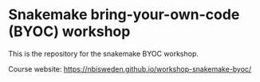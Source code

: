 # Snakemake bring-your-own-code (BYOC) workshop

This is the repository for the snakemake BYOC workshop.

Course website: https://nbisweden.github.io/workshop-snakemake-byoc/
